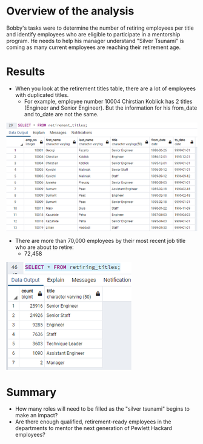 # Overview of the analysis
Bobby's tasks were to determine the number of retiring employees per title and identify employees who are eligible to participate in a mentorship program.
He needs to help his manager understand "Silver Tsunami" is coming as many current employees are reaching their retirement age.

# Results 

* When you look at the retirement titles table, there are a lot of employees with duplicated titles. 
  * For example, employee number 10004 Chirstian Koblick has 2 titles (Engineer and Senior Engineer). But the information for his from_date and to_date are not the same. 

![retirement_titles](retirement_titles.png)

* There are more than 70,000 employees by their most recent job title who are about to retire: 
  * 72,458 

![retiring_titles](retiring_titles.png)




# Summary

* How many roles will need to be filled as the "silver tsunami" begins to make an impact?
* Are there enough qualified, retirement-ready employees in the departments to mentor the next generation of Pewlett Hackard employees?
